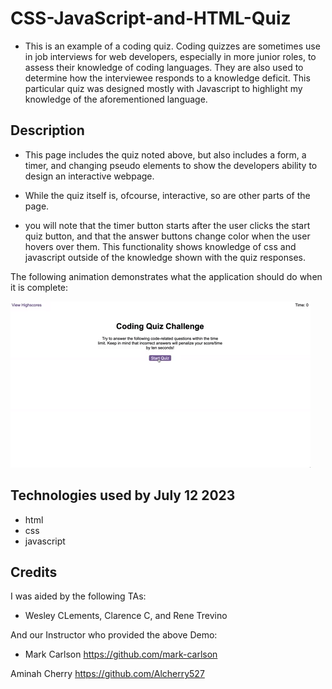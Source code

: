 # CSS-JavaScript-and-HTML-Quiz

+ This is an example of a coding quiz. Coding quizzes are sometimes use in job interviews for web developers, especially in more junior roles, to assess their knowledge of coding languages. They are also used to determine how the interviewee responds to a knowledge deficit. This particular quiz was designed mostly with Javascript to highlight my knowledge of the aforementioned language. 

## Description

+ This page includes the quiz noted above, but also includes a form, a timer, and changing pseudo elements to show the developers ability to design an interactive webpage. 
+ While the quiz itself is, ofcourse, interactive, so are other parts of the page. 

+ you will note that the timer button starts after the user clicks the start quiz button, and that the answer buttons change color when the user hovers over them. This functionality shows knowledge of css and javascript outside of the knowledge shown with the quiz responses.

The following animation demonstrates what the application should do when it is complete:

![An interviewee clicks through a timed coding quiz. At the end they will enters their initials to save the high score.](./assets/04-web-apis-homework-demo.gif)

## Technologies used by July 12 2023

* html
* css
* javascript

## Credits

I was aided by the following TAs: 

+ Wesley CLements, Clarence C, and Rene Trevino

And our Instructor who provided the above Demo:

+ Mark Carlson
https://github.com/mark-carlson

Aminah Cherry
https://github.com/Alcherry527

